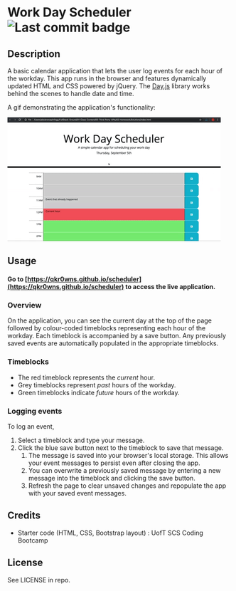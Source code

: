 # Work Day Scheduler ![Last commit badge](https://img.shields.io/github/last-commit/qkr0wns/scheduler)

## Description

A basic calendar application that lets the user log events for each hour of the workday. This app runs in the browser and features dynamically updated HTML and CSS powered by jQuery. The [Day.js](https://day.js.org/en/) library works behind the scenes to handle date and time.

A gif demonstrating the application's functionality:

![A user clicks on slots on the color-coded calendar and edits the events.](./assets/images/05-third-party-apis-homework-demo.gif)



## Usage

#### Go to [https://qkr0wns.github.io/scheduler](https://qkr0wns.github.io/scheduler) to access the live application.

### Overview
On the application, you can see the current day at the top of the page followed by colour-coded timeblocks representing each hour of the workday.
Each timeblock is accompanied by a save button. Any previously saved events are automatically populated in the appropriate timeblocks.

### Timeblocks
- The red timeblock represents the *current* hour.
- Grey timeblocks represent *past* hours of the workday.
- Green timeblocks indicate *future* hours of the workday.

### Logging events
To log an event,
1. Select a timeblock and type your message.
2. Click the blue save button next to the timeblock to save that message.
   1. The message is saved into your browser's local storage. This allows your event messages to persist even after closing the app.
   2. You can overwrite a previously saved message by entering a new message into the timeblock and clicking the save button.
   3. Refresh the page to clear unsaved changes and repopulate the app with your saved event messages.

## Credits

- Starter code (HTML, CSS, Bootstrap layout) : UofT SCS Coding Bootcamp

## License

See LICENSE in repo.
